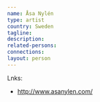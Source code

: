 ```yaml
---
name: Åsa Nylén
type: artist
country: Sweden
tagline:
description:
related-persons:
connections:
layout: person
---
```

Lnks:
* <http://www.asanylen.com/>
